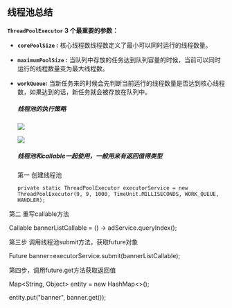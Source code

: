 

## 线程池总结

**`ThreadPoolExecutor` 3 个最重要的参数：**

- **`corePoolSize` :** 核心线程数线程数定义了最小可以同时运行的线程数量。

- **`maximumPoolSize` :** 当队列中存放的任务达到队列容量的时候，当前可以同时运行的线程数量变为最大线程数。

- **`workQueue`:** 当新任务来的时候会先判断当前运行的线程数量是否达到核心线程数，如果达到的话，新任务就会被存放在队列中。

  ##### 线程池的执行策略

  ![](E:\javaProject\hexo\source\images\220707-2.png)

  ![](/images/220707-2.png)

  ##### 线程池和callable一起使用，一般用来有返回值得类型

  第一 创建线程池

  ```
  private static ThreadPoolExecutor executorService = new ThreadPoolExecutor(9, 9, 1000, TimeUnit.MILLISECONDS, WORK_QUEUE, HANDLER);
  ```

​		第二 重写callable方法

​		Callable<List> bannerListCallable = () -> adService.queryIndex();

​		第三步 调用线程池submit方法，获取future对象

​		Future<List> banner=executorService.submit(bannerListCallable);

​		第四步，调用future.get方法获取返回值

​		Map<String, Object> entity = new HashMap<>();

​		entity.put("banner", banner.get());

